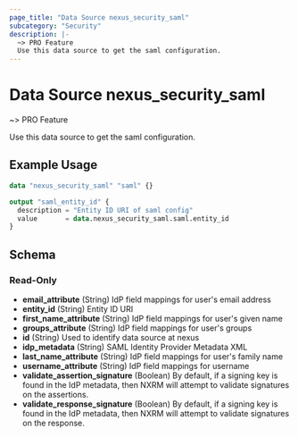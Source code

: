 ```yaml
---
page_title: "Data Source nexus_security_saml"
subcategory: "Security"
description: |-
  ~> PRO Feature
  Use this data source to get the saml configuration.
---
```

# Data Source nexus_security_saml
~> PRO Feature

Use this data source to get the saml configuration.
## Example Usage
```terraform
data "nexus_security_saml" "saml" {}

output "saml_entity_id" {
  description = "Entity ID URI of saml config"
  value       = data.nexus_security_saml.saml.entity_id
}
```
<!-- schema generated by tfplugindocs -->
## Schema

### Read-Only

- **email_attribute** (String) IdP field mappings for user's email address
- **entity_id** (String) Entity ID URI
- **first_name_attribute** (String) IdP field mappings for user's given name
- **groups_attribute** (String) IdP field mappings for user's groups
- **id** (String) Used to identify data source at nexus
- **idp_metadata** (String) SAML Identity Provider Metadata XML
- **last_name_attribute** (String) IdP field mappings for user's family name
- **username_attribute** (String) IdP field mappings for username
- **validate_assertion_signature** (Boolean) By default, if a signing key is found in the IdP metadata, then NXRM will attempt to validate signatures on the assertions.
- **validate_response_signature** (Boolean) By default, if a signing key is found in the IdP metadata, then NXRM will attempt to validate signatures on the response.

